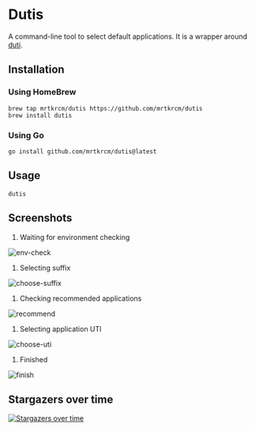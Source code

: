 # Dutis

A command-line tool to select default applications. It is a wrapper around [duti](https://github.com/moretension/duti).

## Installation

### Using HomeBrew

```shell
brew tap mrtkrcm/dutis https://github.com/mrtkrcm/dutis
brew install dutis
```

### Using Go

```shell
go install github.com/mrtkrcm/dutis@latest
```

## Usage

```shell
dutis
```

## Screenshots

1. Waiting for environment checking

![env-check](./images/env-check.png)

1. Selecting suffix

![choose-suffix](./images/choose-suffix.png)

1. Checking recommended applications

![recommend](./images/recommend.png)

1. Selecting application UTI

![choose-uti](./images/choose-uti.png)

1. Finished

![finish](./images/finish.png)

## Stargazers over time

[![Stargazers over time](https://starchart.cc/mrtkrcm/dutis.svg?variant=adaptive)](https://starchart.cc/mrtkrcm/dutis)
